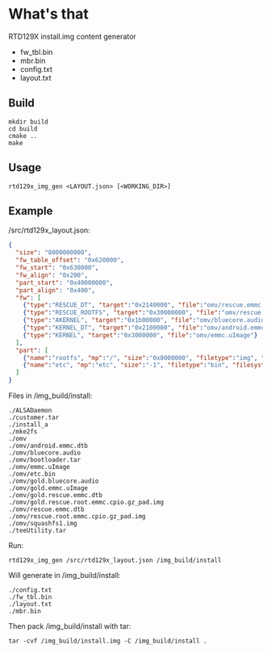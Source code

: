 # What's that
RTD129X install.img content generator
* fw_tbl.bin
* mbr.bin
* config.txt
* layout.txt

## Build
```
mkdir build
cd build
cmake ..
make
```

## Usage
```shell
rtd129x_img_gen <LAYOUT.json> [<WORKING_DIR>]
```

## Example
/src/rtd129x_layout.json:
```json
{
  "size": "8000000000",
  "fw_table_offset": "0x620000",
  "fw_start": "0x630000",
  "fw_align": "0x200",
  "part_start": "0x40000000",
  "part_align": "0x400",
  "fw": [
    {"type":"RESCUE_DT", "target":"0x2140000", "file":"omv/rescue.emmc.dtb"},
    {"type":"RESCUE_ROOTFS", "target":"0x30000000", "file":"omv/rescue.root.emmc.cpio.gz_pad.img"},
    {"type":"AKERNEL", "target":"0x1b00000", "file":"omv/bluecore.audio"},
    {"type":"KERNEL_DT", "target":"0x2100000", "file":"omv/android.emmc.dtb"},
    {"type":"KERNEL", "target":"0x3000000", "file":"omv/emmc.uImage"}
  ],
  "part": [
    {"name":"rootfs", "mp":"/", "size":"0x8000000", "filetype":"img", "filesystem":"squashfs", "file":"omv/squashfs1.img"},
    {"name":"etc", "mp":"etc", "size":"-1", "filetype":"bin", "filesystem":"ext4", "file":"omv/etc.bin"}
  ]
}
```

Files in /img_build/install:
```
./ALSADaemon
./customer.tar
./install_a
./mke2fs
./omv
./omv/android.emmc.dtb
./omv/bluecore.audio
./omv/bootloader.tar
./omv/emmc.uImage
./omv/etc.bin
./omv/gold.bluecore.audio
./omv/gold.emmc.uImage
./omv/gold.rescue.emmc.dtb
./omv/gold.rescue.root.emmc.cpio.gz_pad.img
./omv/rescue.emmc.dtb
./omv/rescue.root.emmc.cpio.gz_pad.img
./omv/squashfs1.img
./teeUtility.tar
```

Run:
```shell
rtd129x_img_gen /src/rtd129x_layout.json /img_build/install
```

Will generate in /img_build/install:
```
./config.txt
./fw_tbl.bin
./layout.txt
./mbr.bin
```

Then pack /img_build/install with tar:
```shell
tar -cvf /img_build/install.img -C /img_build/install .
```
